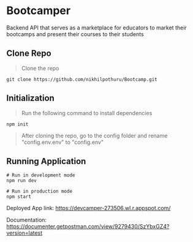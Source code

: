 # Bootcamper

Backend API that serves as a marketplace for educators to market their bootcamps and present their courses to their students

## Clone Repo

> Clone the repo

`git clone https://github.com/nikhilpothuru/Bootcamp.git`

## Initialization

> Run the following command to install dependencies

`npm init`

> After cloning the repo, go to the config folder and rename "config.env.env" to "config.env"

## Running Application

```
# Run in development mode
npm run dev

# Run in production mode
npm start
```

Deployed App link:
https://devcamper-273506.wl.r.appspot.com/

Documentation:
https://documenter.getpostman.com/view/9279430/SzYbxGZ4?version=latest
